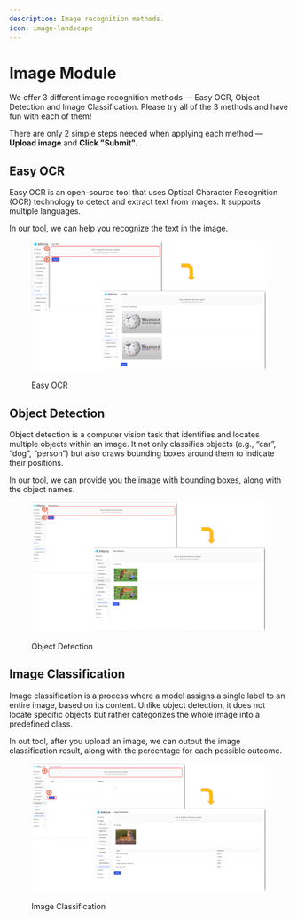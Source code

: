 ```yaml
---
description: Image recognition methods.
icon: image-landscape
---
```


# Image Module

We offer 3 different image recognition methods — Easy OCR, Object Detection and Image Classification. Please try all of the 3 methods and have fun with each of them!

There are only 2 simple steps needed when applying each method — **Upload image** and **Click "Submit".**

## Easy OCR

Easy OCR is an open-source tool that uses Optical Character Recognition (OCR) technology to detect and extract text from images. It supports multiple languages.

In our tool, we can help you recognize the text in the image.

<figure><img src="../../.gitbook/assets/1748061136952.png" alt=""><figcaption><p>Easy OCR</p></figcaption></figure>

## Object Detection

Object detection is a computer vision task that identifies and locates multiple objects within an image. It not only classifies objects (e.g., “car”, “dog”, “person”) but also draws bounding boxes around them to indicate their positions.

In our tool, we can provide you the image with bounding boxes, along with the object names.

<figure><img src="../../.gitbook/assets/1748061180630.png" alt=""><figcaption><p>Object Detection</p></figcaption></figure>

## Image Classification

Image classification is a process where a model assigns a single label to an entire image, based on its content. Unlike object detection, it does not locate specific objects but rather categorizes the whole image into a predefined class.

In out tool, after you upload an image, we can output the image classification result, along with the percentage for each possible outcome.

<figure><img src="../../.gitbook/assets/1748061252655.png" alt=""><figcaption><p>Image Classification</p></figcaption></figure>
